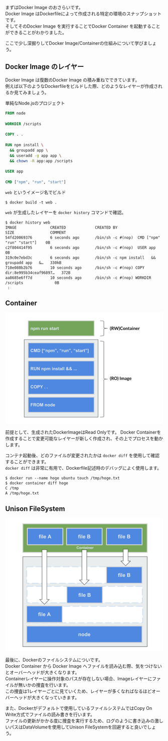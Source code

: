 まずはDocker Image のおさらいです。  
Docker Image はDockerfileによって作成される特定の環境のスナップショットです。  
そしてそのDocker Image を実行することでDocker Container を起動することができることがわかりました。

ここで少し深掘りしてDocker Image/Containerの仕組みについて学びましょう。  

## Docker Image のレイヤー
Docker Image は復数のDocker Image の積み重ねでできています。  
例えば以下のようなDockerfileをビルドした際、どのようなレイヤーが作成されるか見てみましょう。

単純なNode.jsのプロジェクト
```dockerfile
FROM node

WORKDIR /scripts

COPY . .

RUN npm install \
  && groupadd app \
  && useradd -g app app \
  && chown -R app:app /scripts

USER app

CMD ["npm", "run", "start"]
```

`web` というイメージ名でビルド
```
$ docker build -t web .
```

`web` が生成したレイヤーを `docker history` コマンドで確認。
```
$ docker history web
IMAGE               CREATED             CREATED BY                                      SIZE                COMMENT
54fd20069376        6 seconds ago       /bin/sh -c #(nop)  CMD ["npm" "run" "start"]    0B
c2f804414f95        6 seconds ago       /bin/sh -c #(nop)  USER app                     0B
319c0e7ebd3c        6 seconds ago       /bin/sh -c npm install   && groupadd app   &…   330kB
710e080b2b76        10 seconds ago      /bin/sh -c #(nop) COPY dir:8e995b34ceaf96897…   372B
aa8685e6ff7d        10 seconds ago      /bin/sh -c #(nop) WORKDIR /scripts              0B
 :
```

## Container
![container](imgs/container.png)

前提として、生成されたDockerImageはRead Onlyです。 
Docker Containerを作成することで変更可能なレイヤーが新しく作成され、その上でプロセスを動かします。  

コンテナ起動後、どのファイルが変更されたかは `docker diff` を使用して確認することができます。  
`docker diff` は非常に有用で、Dockerfile記述時のデバッグによく使用します。

```
$ docker run --name hoge ubuntu touch /tmp/hoge.txt
$ docker container diff hoge
C /tmp
A /tmp/hoge.txt
```

## Unison FileSystem
![Unison FileSystem](imgs/unison-fs.png)

最後に、Dockerのファイルシステムについです。  
Docker Container から Docker Image へファイルを読み込む際、気をつけないとオーバーヘッドが大きくなります。  
Containerレイヤーに操作対象のパスが存在しない場合、Imageレイヤーにファイルが無いかの捜査を行います。  
この捜査は1レイヤーごとに見ていくため、レイヤーが多くなればなるほどオーバーヘッドが大きくなっていきます。

また、Dockerがデフォルトで使用しているファイルシステムではCopy On Write方式でファイルの読み書きを行います。  
ファイルの更新がかかる度に捜査を実行するため、ログのように書き込みの激しいパスはDataVolumeを使用してUnison FileSystemを回避すると良いでしょう。
